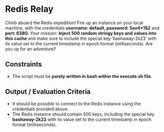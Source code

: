# Redis Relay

Climb aboard the Redis expedition! Fire up an instance on your local machine, with the credentials **username: default, password: 5ax4*1$2** and **port: 6380.** Your mission: **Inject 500 random stringy keys and values into this cache** and make sure to include the special key 'bashaway-2k23' with its value set to the current timestamp in epoch format (milliseconds). Are you up for an adventure?

## Constraints

- The script must be **purely written in bash within the execute.sh file**.

## Output / Evaluation Criteria

- It should be possible to connect to the Redis instance using the credentials provided above.
- The Redis instance should contain 500 keys, including the special key **bashaway-2k23** with its value set to the current timestamp in epoch format (milliseconds).
